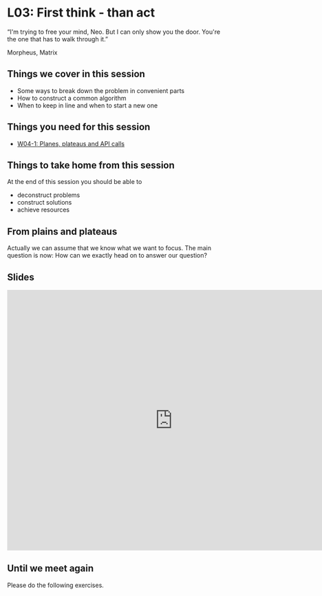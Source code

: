 # L03: First think - than act

“I'm trying to free your mind, Neo. But I can only show you the door.
You're the one that has to walk through it.”

Morpheus, Matrix

## Things we cover in this session

  - Some ways to break down the problem in convenient parts
  - How to construct a common algorithm 
  - When to keep in line and when to start a new one 

## Things you need for this session

  - [W04-1: Planes, plateaus and API
    calls](/courses/msc/msc-phygeo-gis/worksheets/gi-ws-03-2)

## Things to take home from this session

At the end of this session you should be able to

  - deconstruct problems 
  - construct solutions
  - achieve resources

## From plains and plateaus

Actually we can assume that we know what we want to focus. The main
question is now: How can we exactly head on to answer our question?

## Slides

<iframe src="https://docs.google.com/presentation/d/1r095DLYoF5jEF6ctj8KfE3_EGZzw5P4mbdSy0buMw-4/embed?start=false&loop=false&delayms=3000" frameborder="0" width="768" height="605" allowfullscreen="true" mozallowfullscreen="true" webkitallowfullscreen="true"></iframe>


## Until we meet again

Please do the following exercises.